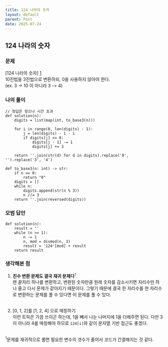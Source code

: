 ```yaml
---
title: 124 나라의 숫자
layout: default
parent: Post
date: 2025-07-24
---
```


## 124 나라의 숫자
### 문제
[124 나라의 숫자] [1]<br/>
10진법을 3진법으로 변환하되, 0을 사용하지 않아야 한다.<br/>
(ex. 3 -> 10 이 아니라 3 -> 4)<br/>

### 나의 풀이
```
// 정답은 맞으나 시간 초과
def solution(n):
    digits = list(map(int, to_base3(n)))
    
    for i in range(0, len(digits) - 1):
        j = len(digits) - 1 - i
        if digits[j] <= 0:
            digits[j - 1] -= 1
            digits[j] += 3

    return ''.join(str(d) for d in digits).replace('0', '').replace('3', '4')

def to_base3(n: int) -> str:
    if n == 0:
        return "0"
    digits = []
    while n:
        digits.append(str(n % 3))
        n //= 3
    return ''.join(reversed(digits))
```

### 모범 답안
```
def solution(n):
    result = ''
    while (n >= 1):
        n -= 1
        n, mod = divmod(n, 3)
        result = '124'[mod] + result
    return result
```

### 생각해본 점
1. **진수 변환 문제도 결국 재귀 문제다**<sup>1</sup>.<br/>
맨 끝자리 하나를 변환하고, 변환된 숫자만큼 원래 숫자를 감소시키면 자리수만 하나 줄고 다시 문제가 같아지기 때문이다.
그렇기 때문에 결국 한 자리수를 한 자리수로 변환하는 문제를 풀 수 있다면 이 문제를 풀 수 있다.<br/><br/>

2. [0, 1, 2]를 [1, 2, 4] 으로 매칭하기<br/>
이런 트릭은 가끔 쓰이곤 하는데, 1을 빼서 나눈 나머지에 1을 더해주면 된다.
다만 3이 아니라 4를 매칭해야 하므로 `124[i]`와 같이 문자열 기반 접근도 좋겠다.<br/><br/>

<sup>1</sup>문제를 재귀적으로 풀면 필요한 변수의 갯수가 줄어서 코드가 간결해지는 것 같다.

[1]: https://school.programmers.co.kr/learn/courses/30/lessons/12899